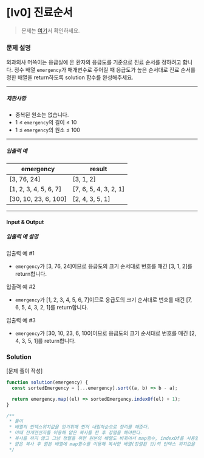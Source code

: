 # [lv0] 진료순서

> 문제는 [여기](https://school.programmers.co.kr/learn/courses/30/lessons/120835)서 확인하세요.

### 문제 설명

<p>외과의사 머쓱이는 응급실에 온 환자의 응급도를 기준으로 진료 순서를 정하려고 합니다. 정수 배열 <code>emergency</code>가 매개변수로 주어질 때 응급도가 높은 순서대로 진료 순서를 정한 배열을 return하도록 solution 함수를 완성해주세요.</p>

<hr>

<h5>제한사항</h5>

<ul>
<li>중복된 원소는 없습니다.</li>
<li>1 ≤ <code>emergency</code>의 길이 ≤ 10</li>
<li>1 ≤ <code>emergency</code>의 원소 ≤ 100</li>
</ul>

<hr>

<h5>입출력 예</h5>
<table class="table">
        <thead><tr>
<th>emergency</th>
<th>result</th>
</tr>
</thead>
        <tbody><tr>
<td>[3, 76, 24]</td>
<td>[3, 1, 2]</td>
</tr>
<tr>
<td>[1, 2, 3, 4, 5, 6, 7]</td>
<td>[7, 6, 5, 4, 3, 2, 1]</td>
</tr>
<tr>
<td>[30, 10, 23, 6, 100]</td>
<td>[2, 4, 3, 5, 1]</td>
</tr>
</tbody>
      </table>
<hr>

#### Input & Output

<h5>입출력 예 설명</h5>

<p>입출력 예 #1</p>

<ul>
<li><code>emergency</code>가 [3, 76, 24]이므로 응급도의 크기 순서대로 번호를 매긴 [3, 1, 2]를 return합니다.</li>
</ul>

<p>입출력 예 #2</p>

<ul>
<li><code>emergency</code>가 [1, 2, 3, 4, 5, 6, 7]이므로 응급도의 크기 순서대로 번호를 매긴 [7, 6, 5, 4, 3, 2, 1]를 return합니다.</li>
</ul>

<p>입출력 예 #3</p>

<ul>
<li><code>emergency</code>가 [30, 10, 23, 6, 100]이므로 응급도의 크기 순서대로 번호를 매긴 [2, 4, 3, 5, 1]를 return합니다.</li>
</ul>

### Solution

[문제 풀이 작성]

```javascript
function solution(emergency) {
  const sortedEmergency = [...emergency].sort((a, b) => b - a);

  return emergency.map((el) => sortedEmergency.indexOf(el) + 1);
}

/**
 * 풀이
 * 배열의 인덱스위치값을 얻기위해 먼저 내림차순으로 정리를 해준다.
 * 이때 전개연산자를 이용해 얕은 복사를 한 후 정렬을 해야한다.
 * 복사를 하지 않고 그냥 정렬을 하면 원본의 배열도 바뀌어서 map함수, indexOf를 사용할 수 없다.
 * 얕은 복사 후 원본 배열에 map함수를 이용해 복사한 배열(정렬된 것)의 인덱스 위치값을 얻으면 된다.
 */
```
